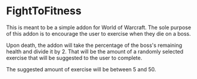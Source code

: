 # FightToFitness

This is meant to be a simple addon for World of Warcraft. The sole purpose of this addon is to encourage the user to exercise when they die on a boss.

Upon death, the addon will take the percentage of the boss's remaining health and divide it by 2. That will be the amount of a randomly selected exercise that will be suggested to the user to complete.


The suggested amount of exercise will be between 5 and 50.
